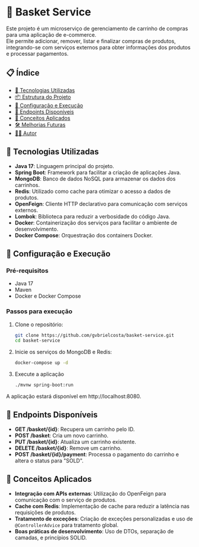 # 🛒 Basket Service

Este projeto é um microserviço de gerenciamento de carrinho de compras para uma aplicação de e-commerce.  
Ele permite adicionar, remover, listar e finalizar compras de produtos, integrando-se com serviços externos para obter informações dos produtos e processar pagamentos.

## 📋 Índice

- [🚀 Tecnologias Utilizadas](#-tecnologias-utilizadas)
- [📦 Estrutura do Projeto](#-estrutura-do-projeto)
- [🔧 Configuração e Execução](#-configuração-e-execução)
- [📌 Endpoints Disponíveis](#-endpoints-disponíveis)
- [🧠 Conceitos Aplicados](#-conceitos-aplicados)
- [🛠️ Melhorias Futuras](#-melhorias-futuras)
- [👨‍💻 Autor](#-autor)

## 🚀 Tecnologias Utilizadas

- **Java 17**: Linguagem principal do projeto.
- **Spring Boot**: Framework para facilitar a criação de aplicações Java.
- **MongoDB**: Banco de dados NoSQL para armazenar os dados dos carrinhos.
- **Redis**: Utilizado como cache para otimizar o acesso a dados de produtos.
- **OpenFeign**: Cliente HTTP declarativo para comunicação com serviços externos.
- **Lombok**: Biblioteca para reduzir a verbosidade do código Java.
- **Docker**: Containerização dos serviços para facilitar o ambiente de desenvolvimento.
- **Docker Compose**: Orquestração dos containers Docker.

## 🔧 Configuração e Execução

### Pré-requisitos

- Java 17
- Maven
- Docker e Docker Compose

### Passos para execução

1. Clone o repositório:

   ```bash
   git clone https://github.com/gvbrielcosta/basket-service.git
   cd basket-service

2. Inicie os serviços do MongoDB e Redis:
   
   ```bash
   docker-compose up -d


3. Execute a aplicação

   ```bash
   ./mvnw spring-boot:run

 A aplicação estará disponível em http://localhost:8080.

 ## 📌 Endpoints Disponíveis

- **GET /basket/{id}**: Recupera um carrinho pelo ID.
- **POST /basket**: Cria um novo carrinho.
- **PUT /basket/{id}**: Atualiza um carrinho existente.
- **DELETE /basket/{id}**: Remove um carrinho.
- **POST /basket/{id}/payment**: Processa o pagamento do carrinho e altera o status para "SOLD".

## 🧠 Conceitos Aplicados

- **Integração com APIs externas**: Utilização do OpenFeign para comunicação com o serviço de produtos.
- **Cache com Redis**: Implementação de cache para reduzir a latência nas requisições de produtos.
- **Tratamento de exceções**: Criação de exceções personalizadas e uso de `@ControllerAdvice` para tratamento global.
- **Boas práticas de desenvolvimento**: Uso de DTOs, separação de camadas, e princípios SOLID.




